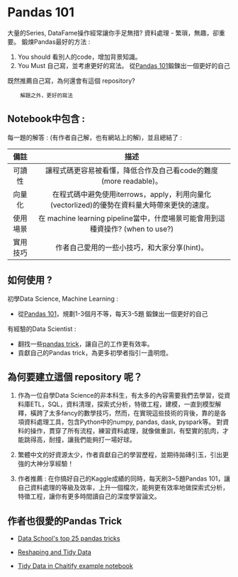 # Pandas 101
大量的Series, DataFame操作經常讓你手足無措?
資料處理 - 繁瑣，無趣，卻重要。
鍛煉Pandas最好的方法 : 
1. You should 看別人的code，增加背景知識。
2. You Must 自己寫，並考慮更好的寫法。
從[Pandas 101](https://www.machinelearningplus.com/python/101-pandas-exercises-python/)鍛鍊出一個更好的自己

既然推薦自己寫，為何還會有這個 repository?

        解題之外，更好的寫法

## Notebook中包含 : 
每一題的解答 : (有作者自己解，也有網站上的解)，並且總結了 : 

| 備註 | 描述 |
| :---: | :---: |
| 可讀性 | 讓程式碼更容易被看懂，降低合作及自己看code的難度(more readable)。|
| 向量化 | 在程式碼中避免使用iterrows，apply，利用向量化(vectorlized)的優勢在資料量大時帶來更快的速度。|
|使用場景| 在 machine learning pipeline當中，什麼場景可能會用到這種資操作? (when to use?)
|實用技巧| 作者自己愛用的一些小技巧，和大家分享(hint)。

## 如何使用 ? 
初學Data Science, Machine Learning : 
* 從[Pandas 101](https://www.machinelearningplus.com/python/101-pandas-exercises-python/)，規劃1-3個月不等，每天3-5題
  鍛鍊出一個更好的自己

有經驗的Data Scientist : 
* 翻找一些[pandas trick](#trick)，讓自己的工作更有效率。
* 貢獻自己的Pandas trick，為更多初學者指引一盞明燈。


## 為何要建立這個 repository 呢？ 
1. 作為一位自學Data Science的非本科生，有太多的內容需要我們去學習，從資料庫ETL，SQL，資料清理，探索式分析，特徵工程，建模，一直到模型解釋，橫跨了太多fancy的數學技巧，然而，在實現這些技術的背後，靠的是各項資料處理工具，包含Python中的numpy, pandas, dask, pyspark等。
對資料的操作，貫穿了所有流程，練習資料處理，就像做重訓，有堅實的肌肉，才能跳得高，耐撞，讓我們能夠打一場好球。

2. 繁體中文的好資源太少，作者貢獻自己的學習歷程，並期待拋磚引玉，引出更強的大神分享經驗！

3. 作者推薦 : 在你搞好自己的Kaggle成績的同時，每天刷3~5題Pandas 101，讓自己資料處理的等級及效率，上升一個檔次，能夠更有效率地做探索式分析，特徵工程，讓你有更多時間讀自己的深度學習論文。


<h2 id=trick>作者也很愛的Pandas Trick</h2>

* [Data School's top 25 pandas tricks](https://nbviewer.jupyter.org/github/justmarkham/pandas-videos/blob/master/top_25_pandas_tricks.ipynb?fbclid=IwAR0Qd_HQf1wIt-L7ItDK7TbDmCh6dyblwxgmRdSuHauEg7vLOGLnEXipJjU)

* [Reshaping and Tidy Data](https://github.com/TomAugspurger/effective-pandas/blob/master/modern_5_tidy.ipynb)

* [Tidy Data in Chaitify example notebook](https://github.com/spotify/chartify/blob/master/examples/Chartify%20Tutorial.ipynb)
